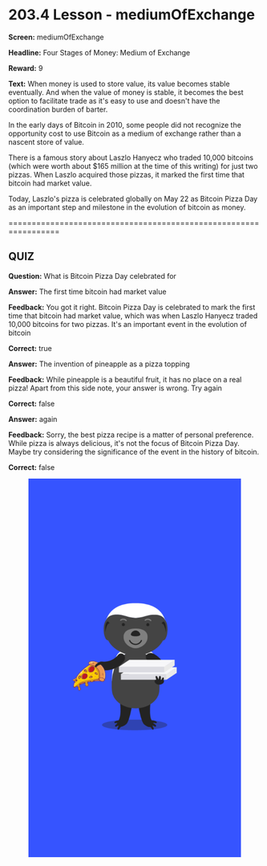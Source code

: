 # 203.4 Lesson - mediumOfExchange

**Screen:** mediumOfExchange

**Headline:** Four Stages of Money: Medium of Exchange

**Reward:** 9

**Text:** When money is used to store value, its value becomes stable eventually. And when the value of money is stable, it becomes the best option to facilitate trade as it&#x27;s easy to use and doesn&#x27;t have the coordination burden of barter.

In the early days of Bitcoin in 2010, some people did not recognize the opportunity cost to use Bitcoin as a medium of exchange rather than a nascent store of value.

There is a famous story about Laszlo Hanyecz who traded 10,000 bitcoins (which were worth about $165 million at the time of this writing) for just two pizzas. When Laszlo acquired those pizzas, it marked the first time that bitcoin had market value.

Today, Laszlo&#x27;s pizza is celebrated globally on May 22 as Bitcoin Pizza Day as an important step and milestone in the evolution of bitcoin as money.


=================================================================

## QUIZ

**Question:** What is Bitcoin Pizza Day celebrated for


**Answer:** The first time bitcoin had market value

**Feedback:** You got it right. Bitcoin Pizza Day is celebrated to mark the first time that bitcoin had market value, which was when Laszlo Hanyecz traded 10,000 bitcoins for two pizzas. It&#x27;s an important event in the evolution of bitcoin

**Correct:** true

**Answer:** The invention of pineapple as a pizza topping

**Feedback:** While pineapple is a beautiful fruit, it has no place on a real pizza! Apart from this side note, your answer is wrong. Try again

**Correct:** false

**Answer:** again

**Feedback:** Sorry, the best pizza recipe is a matter of personal preference. While pizza is always delicious, it&#x27;s not the focus of Bitcoin Pizza Day. Maybe try considering the significance of the event in the history of bitcoin.

**Correct:** false


<figure><img src="../.gitbook/assets/203-04.png" alt=""><figcaption></figcaption></figure>

